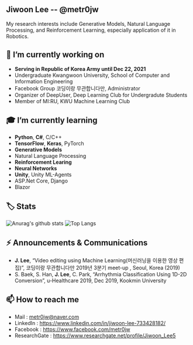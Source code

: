 <h2>Jiwoon Lee  -- @metr0jw</h2>
 My research interests include Generative Models, Natural Language Processing, and Reinforcement Learning, especially application of it in Robotics.


💪 I’m currently working on
-
- <b>Serving in Republic of Korea Army until Dec 22, 2021</b>
- Undergraduate Kwangwoon University, School of Computer and Information Engineering
- Facebook Group 코딩이랑 무관합니다만, Administrator
- Organizer of DeepUser, Deep Learning Club for Undergradute Students 
- Member of MI:RU, KWU Machine Learning Club 

🎓 I’m currently learning
- 
- <b>Python</b>, <b>C#</b>, C/C++
- <b>TensorFlow</b>, <b>Keras</b>, PyTorch
- <b>Generative Models</b>
- Natural Language Processing
- <b>Reinforcement Learing</b>
- <b>Neural Networks</b>
- <b>Unity</b>, Unity ML-Agents
- ASP.Net Core, Django
- Blazor

🏷️ Stats
-
![Anurag's github stats](https://github-readme-stats.vercel.app/api?username=metr0jw&count_private=true&show_icons=true&theme=buefy)
![Top Langs](https://github-readme-stats.vercel.app/api/top-langs/?username=metr0jw&hide=javascript,html,css)

⚡ Announcements & Communications
-
- <b>J. Lee</b>, “Video editing using Machine Learning(머신러닝을 이용한 영상 편집)”, 코딩이랑 무관합니다만 2019년 3분기 meet-up , Seoul, Korea (2019)
- S. Baek, S. Han, <b>J. Lee</b>, C. Park, “Arrhythmia Classification Using 1D-2D Conversion”, u-Healthcare 2019, Dec 2019, Kookmin University


📫 How to reach me
- 
- Mail : <metr0jw@naver.com>
- LinkedIn : https://www.linkedin.com/in/jiwoon-lee-733428182/
- Facebook : https://www.facebook.com/metr0jw
- ResearchGate : https://www.researchgate.net/profile/Jiwoon_Lee5

  
 
<!--
**metr0jw/metr0jw** is a ✨ _special_ ✨ repository because its `README.md` (this file) appears on your GitHub profile.

Here are some ideas to get you started:

- 🔭 I’m currently working on ...
- 🌱 I’m currently learning ...
- 👯 I’m looking to collaborate on ...
- 🤔 I’m looking for help with ...
- 💬 Ask me about ...
- 📫 How to reach me: ...
- 😄 Pronouns: ...
- ⚡ Fun fact: ...
-->
